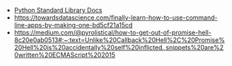 - [Python Standard Library Docs](https://docs.python.org/3/library/index.html)
- https://towardsdatascience.com/finally-learn-how-to-use-command-line-apps-by-making-one-bd5cf21a15cd
- https://medium.com/@pyrolistical/how-to-get-out-of-promise-hell-8c20e0ab0513#:~:text=Unlike%20Callback%20Hell%2C%20Promise%20Hell%20is%20accidentally%20self%20inflicted.,snippets%20are%20written%20ECMAScript%202015

